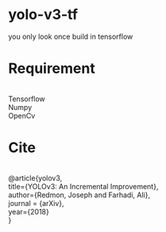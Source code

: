 # yolo-v3-tf
you only look once build in tensorflow
<br>
# Requirement
<br>
Tensorflow<br>
Numpy<br>
OpenCv<br>

# Cite
<br>
@article{yolov3,<br>
  title={YOLOv3: An Incremental Improvement},<br>
  author={Redmon, Joseph and Farhadi, Ali},<br>
  journal = {arXiv},<br>
  year={2018}<br>
}
